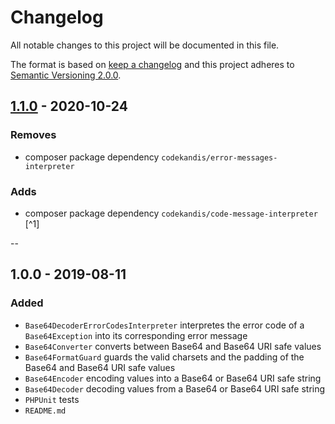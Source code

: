 # Changelog

All notable changes to this project will be documented in this file.

The format is based on [keep a changelog][xtlink-keep-a-changelog]
and this project adheres to [Semantic Versioning 2.0.0][xtlink-semantic-versioning].

## [1.1.0] - 2020-10-24

### Removes

* composer package dependency `codekandis/error-messages-interpreter`

### Adds

* composer package dependency `codekandis/code-message-interpreter` [^1]


[1.1.0]: https://github.com/codekandis/tiphy/compare/1.0.0...1.1.0

--
## 1.0.0 - 2019-08-11

### Added

* `Base64DecoderErrorCodesInterpreter` interpretes the error code of a `Base64Exception` into its corresponding error message
* `Base64Converter` converts between Base64 and Base64 URI safe values
* `Base64FormatGuard` guards the valid charsets and the padding of the Base64 and Base64 URI safe values
* `Base64Encoder` encoding values into a Base64 or Base64 URI safe string
* `Base64Decoder` decoding values from a Base64 or Base64 URI safe string
* `PHPUnit` tests
* `README.md`



[xtlink-keep-a-changelog]: http://keepachangelog.com/en/1.0.0/
[xtlink-semantic-versioning]: http://semver.org/spec/v2.0.0.html
